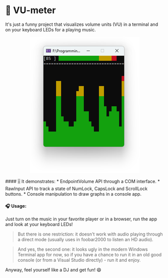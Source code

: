# 🎵 VU-meter
It's just a funny project that visualizes volume units (VU) in a terminal and on your keyboard LEDs for a playing music.
<p align="center">
  <img alt="zydis logo" src="https://github.com/HoShiMin/VU-meter/blob/main/assets/vu-meter.png">
</p>
#### 🎚️ It demonstrates:
* EndpointVolume API through a COM interface.
* RawInput API to track a state of NumLock, CapsLock and ScrollLock buttons.
* Console manipulation to draw graphs in a console app.

#### 🎧 Usage:
Just turn on the music in your favorite player or in a browser, run the app and look at your keyboard LEDs!  
> But there is one restriction: it doesn't work with audio playing through a direct mode (usually uses in foobar2000 to listen an HD audio).  

> And yes, the second one: it looks ugly in the modern Windows Terminal app for now, so if you have a chance to run it in an old good console (or from a Visual Studio directly) - run it and enjoy.


Anyway, feel yourself like a DJ and get fun! 😄
